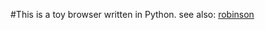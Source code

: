 #This is a toy browser written in Python.
see also: [robinson](https://limpet.net/mbrubeck/2014/08/08/toy-layout-engine-1.html)
